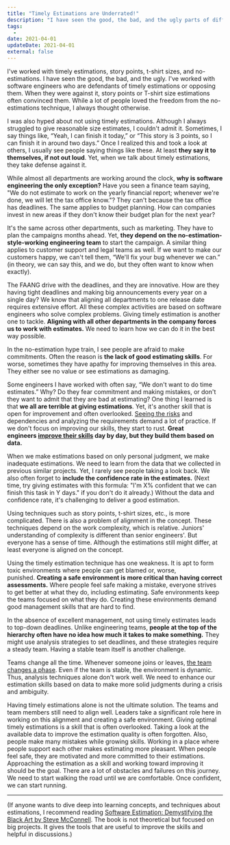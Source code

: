 ```yaml
---
title: "Timely Estimations are Underrated!"
description: "I have seen the good, the bad, and the ugly parts of different estimation techniques. I think timely estimations are better when they are done right."
tags:
  -
date: 2021-04-01
updateDate: 2021-04-01
external: false
---
```


I've worked with timely estimations, story points, t-shirt sizes, and no-estimations. I have seen the good, the bad, and the ugly. I've worked with software engineers who are defendants of timely estimations or opposing them. When they were against it, story points or T-shirt size estimations often convinced them. While a lot of people loved the freedom from the no-estimations technique, I always thought otherwise.

I was also hyped about not using timely estimations. Although I always struggled to give reasonable size estimates, I couldn't admit it. Sometimes, I say things like, “Yeah, I can finish it today,” or “This story is 3 points, so I can finish it in around two days.” Once I realized this and took a look at others, I usually see people saying things like these. At least **they say it to themselves, if not out loud**. Yet, when we talk about timely estimations, they take defense against it.

While almost all departments are working around the clock, **why is software engineering the only exception?** Have you seen a finance team saying, "We do not estimate to work on the yearly financial report; whenever we're done, we will let the tax office know."? They can't because the tax office has deadlines. The same applies to budget planning. How can companies invest in new areas if they don't know their budget plan for the next year?

It's the same across other departments, such as marketing. They have to plan the campaigns months ahead. Yet, **they depend on the no-estimation-style-working engineering team** to start the campaign. A similar thing applies to customer support and legal teams as well. If we want to make our customers happy, we can't tell them, “We'll fix your bug whenever we can.” (in theory, we can say this, and we do, but they often want to know when exactly).

The FAANG drive with the deadlines, and they are innovative. How are they having tight deadlines and making big announcements every year on a single day? We know that aligning all departments to one release date requires extensive effort. All these complex activities are based on software engineers who solve complex problems. Giving timely estimation is another one to tackle. **Aligning with all other departments in the company forces us to work with estimates.** We need to learn how we can do it in the best way possible.

In the no-estimation hype train, I see people are afraid to make commitments. Often the reason is **the lack of good estimating skills**. For worse, sometimes they have apathy for improving themselves in this area. They either see no value or see estimations as damaging.

Some engineers I have worked with often say, “We don't want to do time estimates.” Why? Do they fear commitment and making mistakes, or don't they want to admit that they are bad at estimating? One thing I learned is that **we all are terrible at giving estimations**. Yet, it's another skill that is open for improvement and often overlooked. [Seeing the risks](https://candost.substack.com/p/why-cant-this-be-done-sooner) and dependencies and analyzing the requirements demand a lot of practice. If we don't focus on improving our skills, they start to rust. **Great engineers [improve their skills](https://candost.substack.com/p/growth-with-systematic-bliss) day by day, but they build them based on data.**

When we make estimations based on only personal judgment, we make inadequate estimations. We need to learn from the data that we collected in previous similar projects. Yet, I rarely see people taking a look back. We also often forget to **include the confidence rate in the estimates.** (Next time, try giving estimates with this formula: "I'm X% confident that we can finish this task in Y days." if you don't do it already.) Without the data and confidence rate, it's challenging to deliver a good estimation.

Using techniques such as story points, t-shirt sizes, etc., is more complicated. There is also a problem of alignment in the concept. These techniques depend on the work complexity, which is relative. Juniors' understanding of complexity is different than senior engineers'. But everyone has a sense of time. Although the estimations still might differ, at least everyone is aligned on the concept.

Using the timely estimation technique has one weakness. It is apt to form toxic environments where people can get blamed or, worse, punished. **Creating a safe environment is more critical than having correct assessments.** Where people feel safe making a mistake, everyone strives to get better at what they do, including estimating. Safe environments keep the teams focused on what they do. Creating these environments demand good management skills that are hard to find.

In the absence of excellent management, not using timely estimates leads to top-down deadlines. Unlike engineering teams, **people at the top of the hierarchy often have no idea how much it takes to make something.** They might use analysis strategies to set deadlines, and these strategies require a steady team. Having a stable team itself is another challenge.

Teams change all the time. Whenever someone joins or leaves, [the team changes a phase](https://en.wikipedia.org/wiki/Tuckman%27s_stages_of_group_development). Even if the team is stable, the environment is dynamic. Thus, analysis techniques alone don't work well. We need to enhance our estimation skills based on data to make more solid judgments during a crisis and ambiguity.

Having timely estimations alone is not the ultimate solution. The teams and team members still need to align well. Leaders take a significant role here in working on this alignment and creating a safe environment. Giving optimal timely estimations is a skill that is often overlooked. Taking a look at the available data to improve the estimation quality is often forgotten. Also, people make many mistakes while growing skills. Working in a place where people support each other makes estimating more pleasant. When people feel safe, they are motivated and more committed to their estimations. Approaching the estimation as a skill and working toward improving it should be the goal. There are a lot of obstacles and failures on this journey. We need to start walking the road until we are comfortable. Once confident, we can start running.

---

(If anyone wants to dive deep into learning concepts, and techniques about estimations, I recommend reading [Software Estimation: Demystifying the Black Art by Steve McConnell](https://www.goodreads.com/book/show/93891.Software_Estimation). The book is not theoretical but focused on big projects. It gives the tools that are useful to improve the skills and helpful in discussions.)